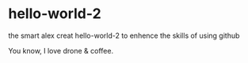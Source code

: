 # hello-world-2
the smart alex creat hello-world-2 to enhence the skills of using github


You know, I love drone & coffee.
